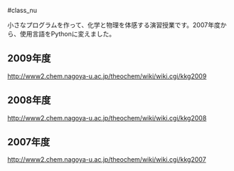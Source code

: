 #class_nu

小さなプログラムを作って、化学と物理を体感する演習授業です。2007年度から、使用言語をPythonに変えました。


## 2009年度

http://www2.chem.nagoya-u.ac.jp/theochem/wiki/wiki.cgi/kkg2009


## 2008年度

http://www2.chem.nagoya-u.ac.jp/theochem/wiki/wiki.cgi/kkg2008


## 2007年度

http://www2.chem.nagoya-u.ac.jp/theochem/wiki/wiki.cgi/kkg2007



